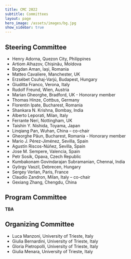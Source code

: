```yaml
---
title: CMC 2022
subtitle: Committees
layout: page
hero_image: /assets/images/bg.jpg
show_sidebar: true
---
```


## Steering Committee

- Henry Adorna, Quezon City, Philippines
- Artiom Alhazov, Chișinău, Moldova
- Bogdan Aman, Iași, Romania
- Matteo Cavaliere, Manchester, UK
- Erzsébet Csuhaj-Varjú, Budapest, Hungary
- Giuditta Franco, Verona, Italy
- Rudolf Freund, Wien, Austria
- Marian Gheorghe, Bradford, UK - Honorary member
- Thomas Hinze, Cottbus, Germany
- Florentin Ipate, Bucharest, Romania
- Shankara N. Krishna, Bombay, India
- Alberto Leporati, Milan, Italy
- Ferrante Neri, Nottingham, UK
- Taishin Y. Nishida, Toyama, Japan
- Linqiang Pan, Wuhan, China – co-chair
- Gheorghe Păun, Bucharest, Romania - Honorary member
- Mario J. Pérez-Jiménez, Sevilla, Spain
- Agustı́n Riscos-Núñez, Sevilla, Spain
- Jose M. Sempere, Valencia, Spain
- Petr Sosı́k, Opava, Czech Republic
- Kumbakonam Govindarajan Subramanian, Chennai, India
- György Vaszil, Debrecen, Hungary
- Sergey Verlan, Paris, France
- Claudio Zandron, Milan, Italy – co-chair
- Gexiang Zhang, Chengdu, China


## Program Committee

**TBA**

## Organizing Committee

- Luca Manzoni, University of Trieste, Italy
- Giulia Bernardini, University of Trieste, Italy
- Gloria Pietropolli, University of Trieste, Italy
- Giulia Menara, University of Trieste, Italy


